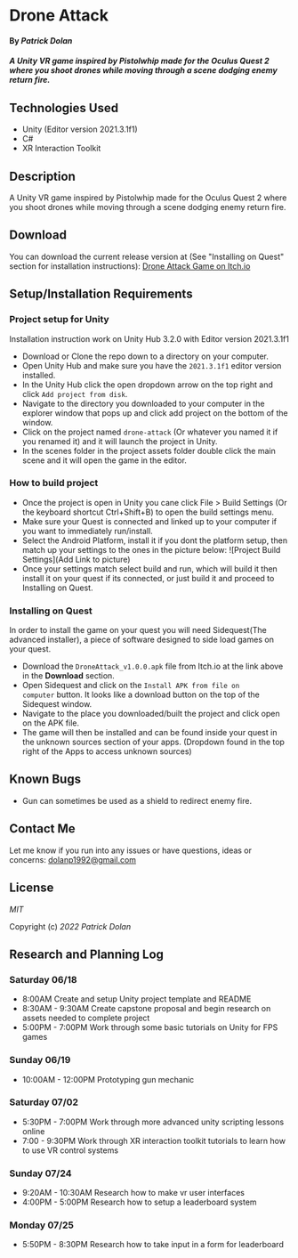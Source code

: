 # Drone Attack

#### By _**Patrick Dolan**_

#### _A Unity VR game inspired by Pistolwhip made for the Oculus Quest 2 where you shoot drones while moving through a scene dodging enemy return fire._

## Technologies Used

* Unity (Editor version 2021.3.1f1)
* C#
* XR Interaction Toolkit

## Description

A Unity VR game inspired by Pistolwhip made for the Oculus Quest 2 where you shoot drones while moving through a scene dodging enemy return fire. 

## Download
You can download the current release version at (See "Installing on Quest" section for installation instructions):
[Drone Attack Game on Itch.io](https://patrick-dolan.itch.io/drone-attack)

## Setup/Installation Requirements

### Project setup for Unity
Installation instruction work on Unity Hub 3.2.0 with Editor version 2021.3.1f1
* Download or Clone the repo down to a directory on your computer.
* Open Unity Hub and make sure you have the <code>2021.3.1f1</code> editor version installed.
* In the Unity Hub click the open dropdown arrow on the top right and click <code>Add project from disk</code>.
* Navigate to the directory you downloaded to your computer in the explorer window that pops up and click add project on the bottom of the window.
* Click on the project named <code>drone-attack</code> (Or whatever you named it if you renamed it) and it will launch the project in Unity.
* In the scenes folder in the project assets folder double click the main scene and it will open the game in the editor.

### How to build project
* Once the project is open in Unity you cane click File > Build Settings (Or the keyboard shortcut Ctrl+Shift+B) to open the build settings menu.
* Make sure your Quest is connected and linked up to your computer if you want to immediately run/install.
* Select the Android Platform, install it if you dont the platform setup, then match up your settings to the ones in the picture below:
![Project Build Settings](Add Link to picture)
* Once your settings match select build and run, which will build it then install it on your quest if its connected, or just build it and proceed to Installing on Quest.

### Installing on Quest
In order to install the game on your quest you will need Sidequest(The advanced installer), a piece of software designed to side load games on your quest.
* Download the <code>DroneAttack_v1.0.0.apk</code> file from Itch.io at the link above in the <strong>Download</strong> section.
* Open Sidequest and click on the <code>Install APK from file on computer</code> button. It looks like a download button on the top of the Sidequest window.
* Navigate to the place you downloaded/built the project and click open on the APK file. 
* The game will then be installed and can be found inside your quest in the unknown sources section of your apps. (Dropdown found in the top right of the Apps to access unknown sources)
## Known Bugs

* Gun can sometimes be used as a shield to redirect enemy fire.

## Contact Me

Let me know if you run into any issues or have questions, ideas or concerns:
dolanp1992@gmail.com

## License

_MIT_

Copyright (c) _2022_ _Patrick Dolan_

## Research and Planning Log
### Saturday 06/18
* 8:00AM Create and setup Unity project template and README
* 8:30AM - 9:30AM Create capstone proposal and begin research on assets needed to complete project
* 5:00PM - 7:00PM Work through some basic tutorials on Unity for FPS games

### Sunday 06/19
* 10:00AM - 12:00PM Prototyping gun mechanic 

### Saturday 07/02
* 5:30PM - 7:00PM Work through more advanced unity scripting lessons online
* 7:00 - 9:30PM Work through XR interaction toolkit tutorials to learn how to use VR control systems

### Sunday 07/24
* 9:20AM - 10:30AM Research how to make vr user interfaces
* 4:00PM - 5:00PM Research how to setup a leaderboard system

### Monday 07/25
* 5:50PM - 8:30PM Research how to take input in a form for leaderboard